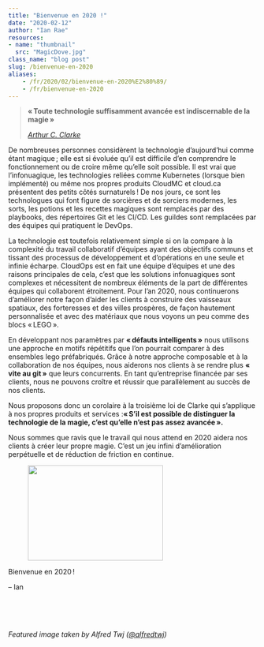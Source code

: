 ```yaml
---
title: "Bienvenue en 2020 !"
date: "2020-02-12"
author: "Ian Rae"
resources:
- name: "thumbnail"
  src: "MagicDove.jpg"
class_name: "blog post"
slug: /bienvenue-en-2020
aliases:
    - /fr/2020/02/bienvenue-en-2020%E2%80%89/
    - /fr/bienvenue-en-2020
---
```


<blockquote class="wp-block-quote"><p><strong>« Toute technologie suffisamment avancée est indiscernable de la magie »</strong></p><p><cite><a href="https://fr.wikipedia.org/wiki/Trois_lois_de_Clarke">Arthur C. Clarke</a></cite></p></blockquote>

<p>De nombreuses personnes considèrent la technologie d’aujourd’hui comme étant magique ; elle est si évoluée qu’il est difficile d’en comprendre le fonctionnement ou de croire même qu’elle soit possible. Il est vrai que l’infonuagique, les technologies reliées comme Kubernetes (lorsque bien implémenté) ou même nos propres produits CloudMC et cloud.ca présentent des petits côtés surnaturels ! De nos jours, ce sont les technologues qui font figure de sorcières et de sorciers modernes, les sorts, les potions et les recettes magiques sont remplacés par des playbooks, des répertoires Git et les CI/CD. Les guildes sont remplacées par des équipes qui pratiquent le DevOps.</p><p>La technologie est toutefois relativement simple si on la compare à la complexité du travail collaboratif d’équipes ayant des objectifs communs et tissant des processus de développement et d’opérations en une seule et infinie écharpe. CloudOps est en fait une équipe d’équipes et une des raisons principales de cela, c’est que les solutions infonuagiques sont complexes et nécessitent de nombreux éléments de la part de différentes équipes qui collaborent étroitement. Pour l’an&nbsp;2020, nous continuerons d’améliorer notre façon d’aider les clients à construire des vaisseaux spatiaux, des forteresses et des villes prospères, de façon hautement personnalisée et avec des matériaux que nous voyons un peu comme des blocs « LEGO ».</p><p>En développant nos paramètres par <strong>« défauts intelligents »</strong> nous utilisons une approche en motifs répétitifs que l’on pourrait comparer à des ensembles lego préfabriqués. Grâce à notre approche composable et à la collaboration de nos équipes, nous aiderons nos clients à se rendre plus <strong>« vite au git »</strong> que leurs concurrents. En tant qu’entreprise financée par ses clients, nous ne pouvons croître et réussir que parallèlement au succès de nos clients.</p><p>Nous proposons donc un corolaire à la troisième loi de Clarke qui s’applique à nos propres produits et services&nbsp;:<strong>« S’il est possible de distinguer la technologie de la magie, c’est qu’elle n’est pas assez avancée ».&nbsp;</strong></p><p>Nous sommes que ravis que le travail qui nous attend en 2020 aidera nos clients à créer leur propre magie. C’est un jeu infini d’amélioration perpétuelle et de réduction de friction en continue.</p><div class="wp-block-image"> <figure class="alignleft size-large is-resized"><img src="/images/blog/post/cloudops-by-eva-blue-097.jpg" alt="" class="wp-image-10117" width="274" height="193"></figure></div><p>Bienvenue en 2020 !</p><p>– Ian</p><p>&nbsp;<br> &nbsp;<br> &nbsp;</p><p><em>Featured image taken by Alfred Twj (<a href="https://unsplash.com/@alfredtwj">@alfredtwj</a>)</em></p>
